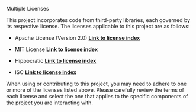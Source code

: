 Multiple Licenses

This project incorporates code from third-party libraries, each governed by its respective license. The licenses applicable to this project are as follows:

- Apache License (Version 2.0)
  **[Link to license index](Licesence/Apache.md)**

- MIT License
**[Link to license index](Licesence/MIT.md)**

- Hippocratic
**[Link to license index](Licesence/Hippocratic.md)**

- ISC
**[Link to license index](Licesence/ISC.md)**

When using or contributing to this project, you may need to adhere to one or more of the licenses listed above. Please carefully review the terms of each license and select the one that applies to the specific components of the project you are interacting with.
